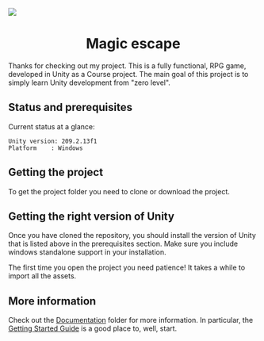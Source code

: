 ![](https://blogs.unity3d.com/wp-content/uploads/2019/03/image16-2.png)

<h1 align = "center">Magic escape</h1>

Thanks for checking out my project. This is a fully functional, RPG game, developed in Unity as a Course project. The main goal of this project is to simply learn Unity development from "zero level".

## Status and prerequisites

Current status at a glance:
```
Unity version: 209.2.13f1
Platform    : Windows
```

## Getting the project

To get the project folder you need to clone or download the project.

## Getting the right version of Unity

Once you have cloned the repository, you should install
the version of Unity that is listed above in the prerequisites section. Make
sure you include windows standalone support in your installation.

The first time you open the project you need patience! It takes a while
to import all the assets.

## More information

Check out the [Documentation](Documentation/) folder for more information. In particular, the [Getting Started Guide](Documentation/GettingStarted.md) is a good place to, well, start.
